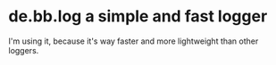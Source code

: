 # de.bb.log a simple and fast logger

I'm using it, because it's way faster and more lightweight than other loggers.

